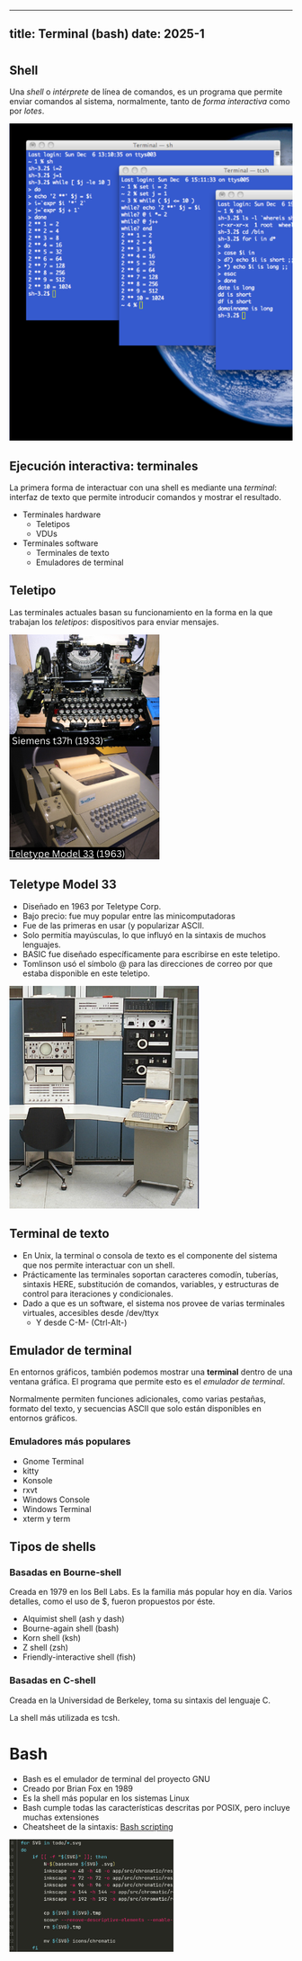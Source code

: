 
---
title: Terminal (bash)
date: 2025-1
---
# 

## Shell
Una _shell_ o _intérprete_ de línea de comandos, es un programa que permite enviar comandos al sistema, normalmente, tanto de _forma interactiva_ como por _lotes_.

![shells](images/shell.png)

## Ejecución interactiva: terminales

La primera forma de interactuar con una shell es mediante una _terminal_: interfaz de texto que permite introducir comandos y mostrar el resultado.

* Terminales hardware
	* Teletipos
	* VDUs
* Terminales software
	* Terminales de texto
	* Emuladores de terminal

## Teletipo

Las terminales actuales basan su funcionamiento en la forma en la que trabajan los _teletipos_: dispositivos para enviar mensajes. 

![teletipo](images/teletipos.png)

## Teletype Model 33

* Diseñado en 1963 por Teletype Corp.
* Bajo precio: fue muy popular entre las minicomputadoras
* Fue de las primeras en usar (y popularizar ASCII.
* Solo permitía mayúsculas, lo que influyó en la sintaxis de muchos lenguajes.
* BASIC fue diseñado específicamente para escribirse en este teletipo.
* Tomlinson usó el símbolo @ para las direcciones de correo por que estaba disponible en este teletipo.

![teletipo33](images/tele33.png)

## Terminal de texto

* En Unix, la terminal o consola de texto es el componente del sistema que nos permite interactuar con un shell.
* Prácticamente las terminales soportan caracteres comodín, tuberías, sintaxis HERE, substitución de comandos, variables, y estructuras de control para iteraciones y condicionales.
* Dado a que es un software, el sistema nos provee de varias terminales virtuales, accesibles desde /dev/ttyx
	* Y desde C-M-<fx> (Ctrl-Alt-<Fx>)
	
## Emulador de terminal 

En entornos gráficos, también podemos mostrar una **terminal** dentro de una ventana gráfica. El programa que permite esto es el _emulador de terminal_.

Normalmente permiten funciones adicionales, como varias pestañas, formato del texto, y secuencias ASCII que solo están disponibles en entornos gráficos.

### Emuladores más populares

* Gnome Terminal
* kitty
* Konsole
* rxvt
* Windows Console
* Windows Terminal
* xterm y term

## Tipos de shells

### Basadas en Bourne-shell

Creada en 1979 en los Bell Labs. Es la familia más popular hoy en día. Varios detalles, como el uso de $, fueron propuestos por éste.

* Alquimist shell (ash y dash)
* Bourne-again shell (bash)
* Korn shell (ksh)
* Z shell (zsh)
* Friendly-interactive shell (fish)


### Basadas en C-shell

Creada en la Universidad de Berkeley, toma su sintaxis del lenguaje C.

La shell más utilizada es tcsh.

# Bash

* Bash es el emulador de terminal del proyecto GNU
* Creado por Brian Fox en 1989
* Es la shell más popular en los sistemas Linux
* Bash cumple todas las características descritas por POSIX, pero incluye muchas extensiones
* Cheatsheet de la sintaxis: [Bash scripting](https://devhints.io/bash)

![script en bash](images/bash.png)

 

